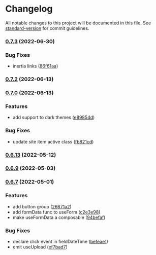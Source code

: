 # Changelog

All notable changes to this project will be documented in this file. See [standard-version](https://github.com/conventional-changelog/standard-version) for commit guidelines.

### [0.7.3](https://github.com/jesusantguerrero/atmosphere-ui/compare/v0.7.2...v0.7.4) (2022-06-30)


### Bug Fixes

* inertia links ([86f61aa](https://github.com/jesusantguerrero/atmosphere-ui/commit/86f61aa2c998cf35c0e1f58a4d3563e3ebf7663c))

### [0.7.2](https://github.com/jesusantguerrero/atmosphere-ui/compare/v0.7.1...v0.7.2) (2022-06-13)

### [0.7.0](https://github.com/jesusantguerrero/atmosphere-ui/compare/v0.6.13...v0.7.1) (2022-06-13)


### Features

* add support to dark themes ([e89854d](https://github.com/jesusantguerrero/atmosphere-ui/commit/e89854dfde81697059cbc09a2fa45227f0c26f20))


### Bug Fixes

* update site item active class ([fb821cd](https://github.com/jesusantguerrero/atmosphere-ui/commit/fb821cdab15f3b7e38fcf75e76455aec3b061794))

### [0.6.13](https://github.com/jesusantguerrero/atmosphere-ui/compare/v0.6.12...v0.6.13) (2022-05-12)

### [0.6.9](https://github.com/jesusantguerrero/atmosphere-ui/compare/v0.6.7...v0.6.9) (2022-05-03)

### [0.6.7](https://github.com/jesusantguerrero/atmosphere-ui/compare/v0.6.6...v0.6.7) (2022-05-01)


### Features

* add button group ([26671a2](https://github.com/jesusantguerrero/atmosphere-ui/commit/26671a2d11418522b98bd92dd9b4254467ee0de1))
* add formData func to useForm ([c2e3e98](https://github.com/jesusantguerrero/atmosphere-ui/commit/c2e3e985706eb576d9cff5cec67302e0d8bd192e))
* make useFormData a composable ([94befaf](https://github.com/jesusantguerrero/atmosphere-ui/commit/94befaf7cd7df019ae995db7fd086154c6898059))


### Bug Fixes

* declare click event in fieldDateTime ([befeae1](https://github.com/jesusantguerrero/atmosphere-ui/commit/befeae1009c20c31ee920ab3ca9470fa5bdd00e9))
* emit useUpload ([ef7bad7](https://github.com/jesusantguerrero/atmosphere-ui/commit/ef7bad71f5bcca58a7bbbcec96801252dbff87c4))
